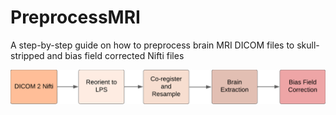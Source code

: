 # PreprocessMRI
A step-by-step guide on how to preprocess brain MRI DICOM files to skull-stripped and bias field corrected Nifti files


![pipleine](pipline.png)

